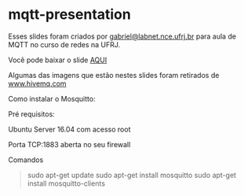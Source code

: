 # mqtt-presentation

Esses slides foram criados por gabriel@labnet.nce.ufrj.br para aula de MQTT no curso de redes na UFRJ.

Você pode baixar o slide [AQUI](https://github.com/gabrielrca/mqtt-presentation/blob/master/mqtt.pdf)

Algumas das imagens que estão nestes slides foram retirados de www.hivemq.com


Como instalar o Mosquitto:

Pré requisitos:

Ubuntu Server 16.04 com acesso root 

Porta TCP:1883 aberta no seu firewall

Comandos

>sudo apt-get update
>sudo apt-get install mosquitto
>sudo apt-get install mosquitto-clients
